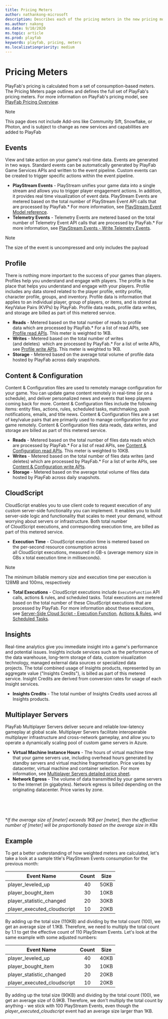 ```yaml
---
title: Pricing Meters
author: nathankong-microsoft
description: Describes each of the pricing meters in the new pricing model.
ms.author: nakong
ms.date: 9/10/2020
ms.topic: article
ms.prod: playfab
keywords: playfab, pricing, meters
ms.localizationpriority: medium
---
```


# Pricing Meters
PlayFab's pricing is calculated from a set of consumption-based meters. The Pricing Meters page outlines and defines the full set of PlayFab's pricing meters. For more information on PlayFab's pricing model, see [PlayFab Pricing Overview](../../pricing/pricing-overview.md).

> [!NOTE]
> This page does not include Add-ons like Community Sift, Snowflake, or Photon, and is subject to change as new services and capabilities are added to PlayFab


## Events
View and take action on your game's real-time data. Events are generated in two ways. Standard events can be automatically generated by PlayFab Game Services APIs and written to the event pipeline. Custom events can be created to trigger specific actions within the event pipeline.
* **PlayStream Events** - PlayStream unifies your game data into a single stream and allows you to trigger player engagement actions. In addition, it provides real time visualization of event data. PlayStream Events are metered based on the total number of PlayStream Event API calls that are processed by PlayFab.* For more information, see [PlayStream Event Model reference](../../../api-references/events/index.md).
* **Telemetry Events** - Telemetry Events are metered based on the total number of Telemetry Event API calls that are processed by PlayFab.* For more information, see [PlayStream Events - Write Telemetry Events](xref:titleid.playfabapi.com.events.playstreamevents.writetelemetryevents).

> [!NOTE] 
> The size of the event is uncompressed and only includes the payload


## Profile
There is nothing more important to the success of your games than players. Profiles help you understand and engage with players. The profile is the place that helps you understand and engage with your players. Profile includes any data stored related to the player profile, entity profile, character profile, groups, and inventory. Profile data is information that applies to an individual player, group of players, or items, and is stored as Key/Value Pairs (KVPs) by PlayFab. Profile data reads, profile data writes, and storage are billed as part of this metered service.
* **Reads** - Metered based on the total number of reads to profile data which are processed by PlayFab.* For a list of read APIs, see [Profile read APIs](profile-reads.md). This meter is weighted to 1KB.
* **Writes** - Metered based on the total number of writes (and deletes)  which are processed by PlayFab.* For a list of write APIs, see [Profile write APIs](profile-writes.md). This meter is weighted to 1KB.
* **Storage** - Metered based on the average total volume of profile data hosted by PlayFab across daily snapshots.


## Content & Configuration
Content & Configuration files are used to remotely manage configuration for your game. You can update game content remotely in real-time (or on a schedule), and deliver personalized news and events that keep players coming back for more. Content & Configuration files include the following items: entity files, actions, rules, scheduled tasks, matchmaking, push notifications, emails, and title news. Content & Configuration files are a set of key/value pairs that are primarily used to manage configuration for your game remotely. Content & Configuration files data reads, data writes, and storage are billed as part of this metered service.
* **Reads** - Metered based on the total number of files data reads which are processed by PlayFab.* For a list of read APIs, see [Content & Configuration read APIs](file-reads.md). This meter is weighted to 10KB.
* **Writes** - Metered based on the total number of files data writes (and deletes) which are processed by PlayFab.* For a list of write APIs, see [Content & Configuration write APIs](file-writes.md).
* **Storage** - Metered based on the average total volume of files data hosted by PlayFab across daily snapshots.


## CloudScript
CloudScript enables you to use client code to request execution of any custom server-side functionality you can implement. It enables you to build server-side logic and functionality that scales to meet your demand, without worrying about servers or infrastructure. Both total number of CloudScript executions, and corresponding execution time, are billed as part of this metered service.
* **Execution Time** - CloudScript execution time is metered based on the per-second resource consumption across all CloudScript executions, measured in GB-s (average memory size in GBs x total execution time in milliseconds).
> [!NOTE]
> The minimum billable memory size and execution time per execution is 128MB and 100ms, respectively
* **Total Executions** - CloudScript executions include `ExecuteFunction` API calls, actions & rules, and scheduled tasks. Total executions are metered based on the total number of these CloudScript executions that are processed by PlayFab. For more information about these executions, see [Server-Side Cloud Script - Execution Function](xref:titleid.playfabapi.com.cloudscript.server-sidecloudscript.executefunction), [Actions & Rules](../../automation/actions-rules/index.md), and [Scheduled Tasks](../../automation/scheduled-tasks/index.md).


## Insights
Real-time analytics give you immediate insight into a game's performance and potential issues. Insights include services such as the performance of the data warehouse, long-term storage of data, custom visualization technology, managed external data sources or specialized data projects. The total combined usage of Insights products, represented by an aggregate value ("Insights Credits"), is billed as part of this metered service. Insight Credits are derived from conversion rates for usage of each Insight services.
* **Insights Credits** - The total number of Insights Credits used across all Insights products.


## Multiplayer Servers
PlayFab Multiplayer Servers deliver secure and reliable low-latency gameplay at global scale. Multiplayer Servers facilitate interoperable multiplayer infrastructure and cross-network gameplay, and allow you to operate a dynamically scaling pool of custom game servers in Azure.
* **Virtual Machine Instance Hours** - The hours of virtual machine time that your game servers use, including overhead hours generated by standby servers and virtual machine fragmentation. Price varies by datacenter, virtual machine and container selection. For more information, see [Multiplayer Servers detailed price sheet](../../multiplayer/servers/multiplayer-servers-detailed-price-sheet.md).
* **Network Egress** - The volume of data transmitted by your game servers to the Internet (in gigabytes). Network egress is billed depending on the originating datacenter. Price varies by zone.
<br>
<br>
<br>

**If the average size of [meter] exceeds 1KB per [meter], then the effective number of [meter] will be proportionally based on the average size in KBs*


## Example
To get a better understanding of how weighted meters are calculated, let's take a look at a sample title's PlayStream Events consumption for the previous month:

Event Name | Count | Size
--- | :---: | :---:
player_leveled_up | 40 | 50KB
player_bought_item | 30 | 10KB
player_statistic_changed | 20 | 30KB
player_executed_cloudscript | 10 | 20KB

By adding up the total size (110KB) and dividing by the total count (100), we get an average size of 1.1KB. Therefore, we need to multiply the total count by 1.1 to get the effective count of 110 PlayStream Events. Let's look at the same example with some adjusted numbers:

Event Name | Count | Size
--- | :---: | :---:
player_leveled_up | 40 | 40KB
player_bought_item | 30 | 10KB
player_statistic_changed | 20 | 20KB
player_executed_cloudscript | 10 | 20KB

By adding up the total size (90KB) and dividing by the total count (100), we get an average size of 0.9KB. Therefore, we don't multiply the total count by anything - we stick with 100 PlayStream Events, even though the *player_executed_cloudscript* event had an average size larger than 1KB.
